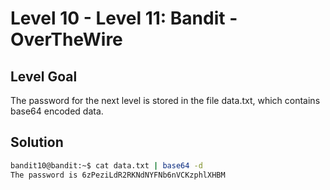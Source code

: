 # Level 10 - Level 11: Bandit - OverTheWire

## Level Goal

The password for the next level is stored in the file data.txt, which contains base64 encoded data.

## Solution



```bash
bandit10@bandit:~$ cat data.txt | base64 -d
The password is 6zPeziLdR2RKNdNYFNb6nVCKzphlXHBM
```